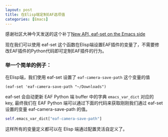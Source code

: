 ```yaml
---
layout: post
title: 在Elisp端定制EAF选项值
categories: [Emacs]
---
```


感谢社区大神今天发送的这个补丁[New API, eaf-set on the Emacs side](https://github.com/manateelazycat/emacs-application-framework/pull/86/files)

现在我们可以使用 eaf-set 这个函数在Elisp端设置EAF插件的变量了，不需要修改EAF插件的Python代码即可定制EAF插件的行为。

### 举一个简单的例子：

在Elisp端，我们使用 eaf-set 设置了 ```eaf-camera-save-path``` 这个变量的值

```Elisp
(eaf-set 'eaf-camera-save-path "~/Downloads")
```

eaf-set 会自动更新 EAF Python 端 buffer 中的字典 ```emacs_var_dict``` 对应的 key, 最终我们在 EAF Python 端可以通过下面的代码来获取刚刚我们通过 eaf-set 设置的变量 eaf-camera-save-path 的值。

```Python
self.emacs_var_dict["eaf-camera-save-path"]
```

这样所有的变量定义都可以在 Elisp 端通过配置灵活自定义了。
